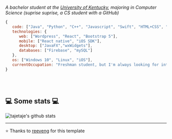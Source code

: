 <p><em>A bachelor student at the <a href="https://www.uky.edu">University of Kentucky</a>, majoring in Computer Science (suprise suprise, a CS student with a GitHub)</br>
</em></p>


```javascript
{
   code: ["Java", "Python", "C++", "Javascript", "Swift", "HTML+CSS", "PHP"],
   technologies: {
      web: ["Wordpress", "React", "Bootstrap 5"],
      mobile: ["React native", "iOS SDK"],
      desktop: ["JavaFX","wxWidgets"],
      databases: ["Firebase", "mySQL"]
   },
   os: ["Windows 10", "Linux", "iOS"],
   currentOccupation: "Freshman student, but I'm always looking for internships/co-ops and any other opportunities"
}
```
</br></br>
<h2>💻 Some stats 💻</h2>

![tajetaje's github stats](https://github-readme-stats.vercel.app/api?username=tajetaje&show_icons=true&title_color=fff&icon_color=79ff97&text_color=9f9f9f&bg_color=151515)

---

⭐️ Thanks to [reeveng](https://github.com/reeveng) for this template
